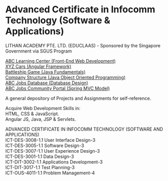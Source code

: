 # Advanced Certificate in Infocomm Technology (Software & Applications)<br>
LITHAN ACADEMY PTE. LTD. (EDUCLAAS) - Sponsored by the Singapore Government via SGUS Program

<a href="https://github.com/Joshua-Ho-Gwok-Hin/EDU-SGUS-LITHAN-NICF/tree/main/frontend-abc-learning-center">ABC Learning Center (Front-End Web Development)</a><br>
<a href="https://github.com/Joshua-Ho-Gwok-Hin/EDU-SGUS-LITHAN-NICF/tree/main/angular-xyz-cars">XYZ Cars (Angular Framework)</a><br>
<a href="https://github.com/Joshua-Ho-Gwok-Hin/EDU-SGUS-LITHAN-NICF/tree/main/java-battle-ships-game">Battleship Game (Java Fundamentals)</a><br>
<a href="https://github.com/Joshua-Ho-Gwok-Hin/EDU-SGUS-LITHAN-NICF/tree/main/java-oop-company-structure">Company Structure (Java Object Oriented Programming)</a><br>
<a href="https://github.com/Joshua-Ho-Gwok-Hin/EDU-SGUS-LITHAN-NICF/tree/main/database">ABC Jobs Database (Database Design)</a><br>
<a href="https://github.com/Joshua-Ho-Gwok-Hin/EDU-SGUS-LITHAN-NICF/tree/main/jsp-mvn-webapp-abc-jobs-portal">ABC Jobs Community Portal (Spring MVC Model)</a>

A general depository of Projects and Assignments for self-reference.<br>

Acquire Web Development Skills in: <br>
HTML, CSS & JavaScript.<br>
Angular JS, Java, JSP & Servlets.<br>

ADVANCED CERTIFICATE IN INFOCOMM TECHNOLOGY (SOFTWARE AND APPLICATIONS)<br>
ICT-DES-3008-1.1 User Interface Design-3<br>
ICT-DES-3005-1.1 Software Design-3<br>
ICT-DES-3007-1.1 User Experience Design-3<br>
ICT-DES-3001-1.1 Data Design-3<br>
ICT-DIT-3002-1.1 Applications Development-3<br>
ICT-DIT-3017-1.1 Test Planning-3<br>
ICT-OUS-4011-1.1 Problem Management-4
